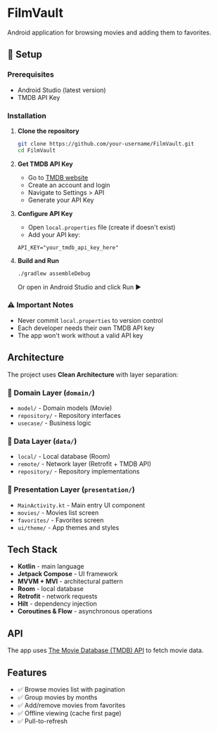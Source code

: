 # FilmVault

Android application for browsing movies and adding them to favorites.

## 🚀 Setup

### Prerequisites

- Android Studio (latest version)
- TMDB API Key

### Installation

1. **Clone the repository**
   ```bash
   git clone https://github.com/your-username/FilmVault.git
   cd FilmVault
   ```

2. **Get TMDB API Key**
    - Go to [TMDB website](https://www.themoviedb.org/)
    - Create an account and login
    - Navigate to Settings > API
    - Generate your API Key

3. **Configure API Key**
    - Open `local.properties` file (create if doesn't exist)
    - Add your API key:
   ```properties
   API_KEY="your_tmdb_api_key_here"
   ```

4. **Build and Run**
   ```bash
   ./gradlew assembleDebug
   ```
   Or open in Android Studio and click Run ▶️

### ⚠️ Important Notes

- Never commit `local.properties` to version control
- Each developer needs their own TMDB API key
- The app won't work without a valid API key

## Architecture

The project uses **Clean Architecture** with layer separation:

### 📁 Domain Layer (`domain/`)
- `model/` - Domain models (Movie)
- `repository/` - Repository interfaces
- `usecase/` - Business logic

### 📁 Data Layer (`data/`)
- `local/` - Local database (Room)
- `remote/` - Network layer (Retrofit + TMDB API)
- `repository/` - Repository implementations

### 📁 Presentation Layer (`presentation/`)

- `MainActivity.kt` - Main entry UI component
- `movies/` - Movies list screen
- `favorites/` - Favorites screen
- `ui/theme/` - App themes and styles

## Tech Stack

- **Kotlin** - main language
- **Jetpack Compose** - UI framework
- **MVVM + MVI** - architectural pattern
- **Room** - local database
- **Retrofit** - network requests
- **Hilt** - dependency injection
- **Coroutines & Flow** - asynchronous operations

## API

The app uses [The Movie Database (TMDB) API](https://www.themoviedb.org/documentation/api) to fetch
movie data.

## Features

- ✅ Browse movies list with pagination
- ✅ Group movies by months
- ✅ Add/remove movies from favorites
- ✅ Offline viewing (cache first page)
- ✅ Pull-to-refresh